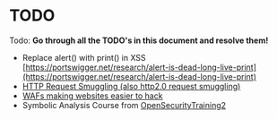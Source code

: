 # TODO

Todo: **Go through all the TODO's in this document and resolve them!**

* Replace alert() with print() in XSS [https://portswigger.net/research/alert-is-dead-long-live-print](https://portswigger.net/research/alert-is-dead-long-live-print)
* [HTTP Request Smuggling (also http2.0 request smuggling)](https://portswigger.net/research/http2)
* [WAFs making websites easier to hack](https://portswigger.net/research/when-security-features-collide)
* Symbolic Analysis Course from [OpenSecurityTraining2](https://p.ost2.fyi/courses/course-v1:OpenSecurityTraining2+RE3201\_symexec+2021\_V1/about)
